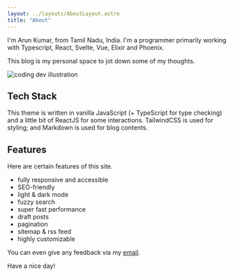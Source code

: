 ```yaml
---
layout: ../layouts/AboutLayout.astro
title: "About"
---
```


I'm Arun Kumar, from Tamil Nadu, India. I'm a programmer primarily working with Typescript, React, Svelte, Vue, Elixir and Phoenix.

This blog is my personal space to jot down some of my thoughts.


<div>
  <img src="/assets/dev.svg" class="sm:w-1/2 mx-auto" alt="coding dev illustration">
</div>

## Tech Stack

This theme is written in vanilla JavaScript (+ TypeScript for type checking) and a little bit of ReactJS for some interactions. TailwindCSS is used for styling; and Markdown is used for blog contents.

## Features

Here are certain features of this site.

- fully responsive and accessible
- SEO-friendly
- light & dark mode
- fuzzy search
- super fast performance
- draft posts
- pagination
- sitemap & rss feed
- highly customizable

You can even give any feedback via my [email](mailto:palerdot@gmail.com).

Have a nice day!
